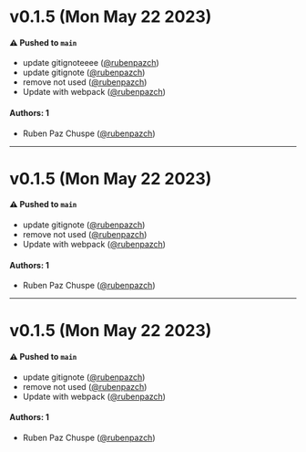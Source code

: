 # v0.1.5 (Mon May 22 2023)

#### ⚠️ Pushed to `main`

- update gitignoteeee ([@rubenpazch](https://github.com/rubenpazch))
- update gitignote ([@rubenpazch](https://github.com/rubenpazch))
- remove not used ([@rubenpazch](https://github.com/rubenpazch))
- Update with webpack ([@rubenpazch](https://github.com/rubenpazch))

#### Authors: 1

- Ruben Paz Chuspe ([@rubenpazch](https://github.com/rubenpazch))

---

# v0.1.5 (Mon May 22 2023)

#### ⚠️ Pushed to `main`

- update gitignote ([@rubenpazch](https://github.com/rubenpazch))
- remove not used ([@rubenpazch](https://github.com/rubenpazch))
- Update with webpack ([@rubenpazch](https://github.com/rubenpazch))

#### Authors: 1

- Ruben Paz Chuspe ([@rubenpazch](https://github.com/rubenpazch))

---

# v0.1.5 (Mon May 22 2023)

#### ⚠️ Pushed to `main`

- update gitignote ([@rubenpazch](https://github.com/rubenpazch))
- remove not used ([@rubenpazch](https://github.com/rubenpazch))
- Update with webpack ([@rubenpazch](https://github.com/rubenpazch))

#### Authors: 1

- Ruben Paz Chuspe ([@rubenpazch](https://github.com/rubenpazch))
